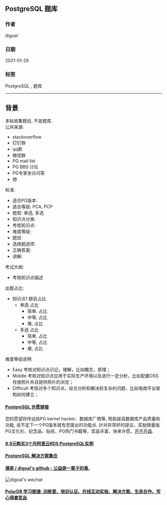 ## PostgreSQL 题库  
  
### 作者  
digoal  
  
### 日期  
2021-01-26   
  
### 标签  
PostgreSQL , 题库   
  
----  
  
## 背景  
本帖收集题目, 不是题库.    
公共来源:   
- stackoverflow  
- 钉钉群  
- qq群  
- 微信群  
- PG mail list  
- PG BBS 讨论  
- PG专家坐诊问答  
- 想  
  
标准:  
- 适合PG版本:   
- 适合等级: PCA, PCP  
- 题型: 单选, 多选  
- 知识点分类:   
- 考核知识点:   
- 难度等级:   
- 题目:   
- 选择题选项:   
- 正确答案:   
- 讲解:   
   
  
考试大纲:  
- 考核知识点描述  
  
出题占比:   
- 知识点1 题目占比
    - 单选 占比
        - 简单, 占比
        - 中等, 占比
        - 难, 占比
    - 多选 占比
        - 简单, 占比
        - 中等, 占比
        - 难, 占比
  
难度等级说明:   
- Easy 考核对知识点识记，理解，比如概念，原理；
- Middle 考核对知识点应用于实际生产环境以及进行一定分析，比如配置OSS存放照片并且提供照片的浏览；
- Difficult 考核对多个知识点，综合分析和解决较复杂的问题，比如电商平台架构如何建立；
  
    
  
#### [PostgreSQL 许愿链接](https://github.com/digoal/blog/issues/76 "269ac3d1c492e938c0191101c7238216")
您的愿望将传达给PG kernel hacker、数据库厂商等, 帮助提高数据库产品质量和功能, 说不定下一个PG版本就有您提出的功能点. 针对非常好的提议，奖励限量版PG文化衫、纪念品、贴纸、PG热门书籍等，奖品丰富，快来许愿。[开不开森](https://github.com/digoal/blog/issues/76 "269ac3d1c492e938c0191101c7238216").  
  
  
#### [9.9元购买3个月阿里云RDS PostgreSQL实例](https://www.aliyun.com/database/postgresqlactivity "57258f76c37864c6e6d23383d05714ea")
  
  
#### [PostgreSQL 解决方案集合](https://yq.aliyun.com/topic/118 "40cff096e9ed7122c512b35d8561d9c8")
  
  
#### [德哥 / digoal's github - 公益是一辈子的事.](https://github.com/digoal/blog/blob/master/README.md "22709685feb7cab07d30f30387f0a9ae")
  
  
![digoal's wechat](../pic/digoal_weixin.jpg "f7ad92eeba24523fd47a6e1a0e691b59")
  
  
#### [PolarDB 学习图谱: 训练营、培训认证、在线互动实验、解决方案、生态合作、写心得拿奖品](https://www.aliyun.com/database/openpolardb/activity "8642f60e04ed0c814bf9cb9677976bd4")
  
